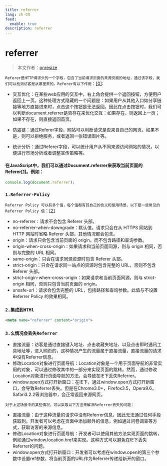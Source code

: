 ```yaml
---
title: referrer
lang: zh-CN
feed:
  enable: true
description: referrer
---
```


# referrer

> 本文作者：[onresize](https://github.com/onresize)

`Referer是HTTP请求头的一个字段，包含了当前请求页面的来源页面的地址，通过该字段，我们可以检测访客是从哪里来的。Referer有以下作用`：[[0]](https://juejin.cn/post/6844903892170309640):
- <kbd class="green-text">交互优化</kbd>：在某些web应用的交互中，右上角会提供一个返回按钮，方便用户返回上一页。这种处理方式隐藏的一个问题是：如果用户从其他入口如分享链接等地方直接进来时，点击这个按钮是无法返回。因此在点击按钮时，我们可以判断document.referrer是否存在来优化交互：如果存在，则返回上一页；如果不存在，则直接返回首页。

- <kbd class="green-text">防盗链</kbd>：通过Referer字段，网站可以判断请求是否来自自己的网页。如果不是，则可以拒绝服务，或者返回一张错误图片等。

- <kbd class="green-text">统计分析</kbd>：通过Referer字段，可以统计用户从不同来源访问网站的情况，以便进行市场分析或者调整宣传策略等。
#### 在JavaScript中，我们可以通过Document.referrer来获取当前页面的Referer[[1]](https://developer.mozilla.org/zh-CN/docs/Web/API/Document/referrer)。例如：
```js
console.log(document.referrer);
```

### `1.Referrer-Policy`
`Referrer Policy 可以有多个值，每个值都有其自己的含义和使用场景。以下是一些常见的 Referrer Policy 值`：[[2]](https://developer.mozilla.org/zh-CN/docs/Web/HTTP/Headers/Referrer-Policy)
- no-referrer：请求不会包含 Referer 头部。
- no-referrer-when-downgrade：默认值。请求只会在从 HTTPS 网站到 HTTP 网站时省略 Referer 头部，其他情况都会包含。
- origin：请求只会包含当前页面的 origin，而不包含路径和查询参数。
- origin-when-cross-origin：如果请求和当前页面同源，则与 origin 相同，否则与完整的 URL 相同。
- same-origin：只会在请求同源资源时包含 Referer 头部。
- strict-origin：只会在请求同一站点的资源时包含完整的 URL，否则不包含 Referer 头部。
- strict-origin-when-cross-origin：如果请求和当前页面同源，则与 strict-origin 相同，否则只包含当前页面的 origin。
- unsafe-url：请求会包含完整的 URL，包括路径和查询参数。此值与不设置 Referrer Policy 的效果相同。

### `2.集成到HTMl`
```html
<meta name="referrer" content="origin">
```

### `3.么情况会丢失Referrer`
- 直接流量：访客是通过直接键入地址、点击收藏夹地址、以及点击即时通讯工具地址等，进入网页的，这种情况产生的流量属于直接流量，直接流量的请求中没有Referrer信息。
- 修改Location对象进行页面导航：Location对象是一个用于页面导航的非常实用的对象，可以通过修改其中的一部分来实现页面的跳转。然而，通过修改Location对象进行页面导航的方法，会导致在IE下丢失Referrer。
- window.open方式打开新窗口：在IE下，通过window.open方式打开新窗口，会导致Referrer丢失。但是在Chrome3.0+，Firefox3.5，Opera9.6，Safari3.2.2等浏览器中，会正常返回来源网页。

`对于上述场景中的某些情况，可以采取以下方法来解决Referrer丢失的问题：`
- 直接流量：由于这种流量的请求中没有Referrer信息，因此无法通过任何手段获取到。开发者可以考虑在页面中添加额外的信息，例如通过问卷调查等方式，获取访客的来源信息。
- 修改Location对象进行页面导航：开发者可以使用其他方法实现页面的跳转，例如通过window.location.href来实现。这种方式可以避免在IE下丢失Referrer的问题。
- window.open方式打开新窗口：开发者可以考虑在window.open的第三个参数中设置ref参数，将当前页面的URL作为Referrer传递给新开的窗口。